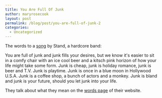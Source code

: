 ```yaml
---
title: You Are Full Of Junk
author: maryrosecook
layout: post
permalink: /blog/post/you-are-full-of-junk-2
categories:
  - Uncategorized
---
```

The words to a [song][1] by Stand, a hardcore band:

You are full of junk and junk fills your desires, but we know it's easier to sit in a comfy chair with an ice cool beer and a kitsch pink horizon of how your life might take some form. Junk is cheap, junk is holiday romance, junk is beer and T.V. Junk is playtime. Junk is once in a blue moon in Hollywood U.S.A. Junk is a coffee shop, a bunch of actors and a monkey. Junk is bland and junk is your future, should you let junk into your life.

They talk about what they mean on the [words page][2] of their website.

 [1]: http://maryrosecook.playmary.com/track/standhhhsplitep_youarefullofjunk
 [2]: http://standhc.net/words.html